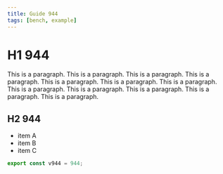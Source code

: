 ```yaml
---
title: Guide 944
tags: [bench, example]
---
```


# H1 944

This is a paragraph. This is a paragraph. This is a paragraph. This is a paragraph. This is a paragraph. This is a paragraph. This is a paragraph. This is a paragraph. This is a paragraph. This is a paragraph. This is a paragraph. This is a paragraph. 

## H2 944

- item A
- item B
- item C

```ts
export const v944 = 944;
```